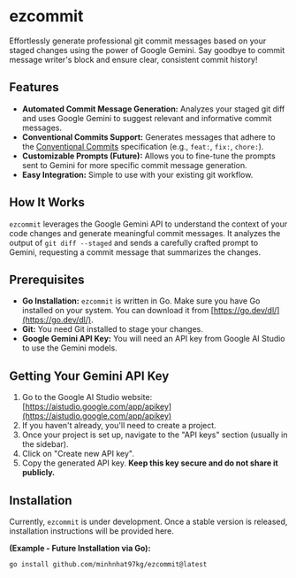 # ezcommit

Effortlessly generate professional git commit messages based on your staged changes using the power of Google Gemini. Say goodbye to commit message writer's block and ensure clear, consistent commit history!

## Features

- **Automated Commit Message Generation:** Analyzes your staged git diff and uses Google Gemini to suggest relevant and informative commit messages.
- **Conventional Commits Support:** Generates messages that adhere to the [Conventional Commits](https://www.conventionalcommits.org/en/v1.0.0/) specification (e.g., `feat:`, `fix:`, `chore:`).
- **Customizable Prompts (Future):** Allows you to fine-tune the prompts sent to Gemini for more specific commit message generation.
- **Easy Integration:** Simple to use with your existing git workflow.

## How It Works

`ezcommit` leverages the Google Gemini API to understand the context of your code changes and generate meaningful commit messages. It analyzes the output of `git diff --staged` and sends a carefully crafted prompt to Gemini, requesting a commit message that summarizes the changes.

## Prerequisites

- **Go Installation:** `ezcommit` is written in Go. Make sure you have Go installed on your system. You can download it from [https://go.dev/dl/](https://go.dev/dl/).
- **Git:** You need Git installed to stage your changes.
- **Google Gemini API Key:** You will need an API key from Google AI Studio to use the Gemini models.

## Getting Your Gemini API Key

1.  Go to the Google AI Studio website: [https://aistudio.google.com/app/apikey](https://aistudio.google.com/app/apikey)
2.  If you haven't already, you'll need to create a project.
3.  Once your project is set up, navigate to the "API keys" section (usually in the sidebar).
4.  Click on "Create new API key".
5.  Copy the generated API key. **Keep this key secure and do not share it publicly.**

## Installation

Currently, `ezcommit` is under development. Once a stable version is released, installation instructions will be provided here.

**(Example - Future Installation via Go):**

```bash
go install github.com/minhnhat97kg/ezcommit@latest
```
